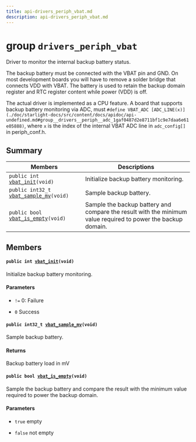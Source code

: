 ```yaml
---
title: api-drivers_periph_vbat.md
description: api-drivers_periph_vbat.md
---
```

# group `drivers_periph_vbat` 

Driver to monitor the internal backup battery status.

The backup battery must be connected with the VBAT pin and GND. On most development boards you will have to remove a solder bridge that connects VDD with VBAT. The battery is used to retain the backup domain register and RTC register content while power (VDD) is off.

The actual driver is implemented as a CPU feature. A board that supports backup battery monitoring via ADC, must `#define VBAT_ADC [ADC_LINE(x)](./doc/starlight-docs/src/content/docs/apidoc/api-undefined.md#group__drivers__periph__adc_1gaf0487d2e8711bf1c9e7daa6e61e05888)`, where `x` is the index of the internal VBAT ADC line in `adc_config[]` in periph_conf.h.

## Summary

 Members                        | Descriptions                                
--------------------------------|---------------------------------------------
`public int `[`vbat_init`](#group__drivers__periph__vbat_1gaeb3ca5b3b22f381adde3f34656f338d6)`(void)`            | Initialize backup battery monitoring.
`public int32_t `[`vbat_sample_mv`](#group__drivers__periph__vbat_1ga50c6bdbf6c8a42b620a7eed9ec641f79)`(void)`            | Sample backup battery.
`public bool `[`vbat_is_empty`](#group__drivers__periph__vbat_1ga55fef9a170942ce40c9f47311e9fb753)`(void)`            | Sample the backup battery and compare the result with the minimum value required to power the backup domain.

## Members

#### `public int `[`vbat_init`](#group__drivers__periph__vbat_1gaeb3ca5b3b22f381adde3f34656f338d6)`(void)` 

Initialize backup battery monitoring.

#### Parameters
* `!=` 0: Failure 

* `0` Success

#### `public int32_t `[`vbat_sample_mv`](#group__drivers__periph__vbat_1ga50c6bdbf6c8a42b620a7eed9ec641f79)`(void)` 

Sample backup battery.

#### Returns
Backup battery load in mV

#### `public bool `[`vbat_is_empty`](#group__drivers__periph__vbat_1ga55fef9a170942ce40c9f47311e9fb753)`(void)` 

Sample the backup battery and compare the result with the minimum value required to power the backup domain.

#### Parameters
* `true` empty 

* `false` not empty

